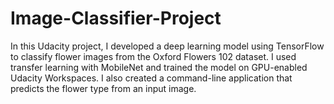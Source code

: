 # Image-Classifier-Project
In this Udacity project, I developed a deep learning model using TensorFlow to classify flower images from the Oxford Flowers 102 dataset. I used transfer learning with MobileNet and trained the model on GPU-enabled Udacity Workspaces. I also created a command-line application that predicts the flower type from an input image.
